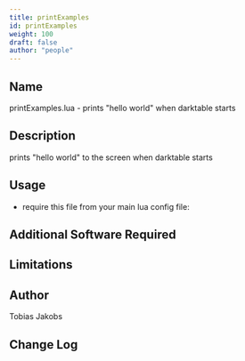 ```yaml
---
title: printExamples
id: printExamples
weight: 100
draft: false
author: "people"
---
```


## Name

printExamples.lua - prints "hello world" when darktable starts

## Description

prints "hello world" to the screen when darktable starts

## Usage

* require this file from your main lua config file:

## Additional Software Required


## Limitations


## Author

Tobias Jakobs

## Change Log
